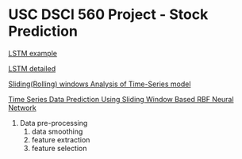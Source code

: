 # USC DSCI 560 Project - Stock Prediction

[LSTM example](https://www.altumintelligence.com/articles/a/Time-Series-Prediction-Using-LSTM-Deep-Neural-Networks)

[LSTM detailed](http://colah.github.io/posts/2015-08-Understanding-LSTMs/)

[Sliding(Rolling) windows Analysis of Time-Series model](https://www.mathworks.com/help/econ/rolling-window-estimation-of-state-space-models.html)

[Time Series Data Prediction Using Sliding Window Based RBF Neural Network](https://www.ripublication.com/ijcir17/ijcirv13n5_46.pdf)
1. Data pre-processing
    1. data smoothing
    2. feature extraction
    3. feature selection
